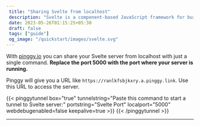 ```yaml
---
 title: "Sharing Svelte from localhost" 
 description: "Svelte is a component-based JavaScript framework for building fast and efficient web applications."
 date: 2023-05-26T01:15:25+05:30 
 draft: false 
 tags: ["guide"]
 og_image: "/quickstart/images/svelte.svg"
---
```


With [pinggy.io](https://pinggy.io) you can share your Svelte server from localhost with just a single command. **Replace the port 5000 with the port where your server is running.**

Pinggy will give you a URL like `https://ranlkfsbjkxry.a.pinggy.link`. Use this URL to access the server.

{{< pinggytunnel box="true" tunnelstring="Paste this command to start a tunnel to Svelte server:" portstring="Svelte Port" localport="5000" webdebugenabled=false keepalive=true >}}
{{< /pinggytunnel >}}

<hr>
